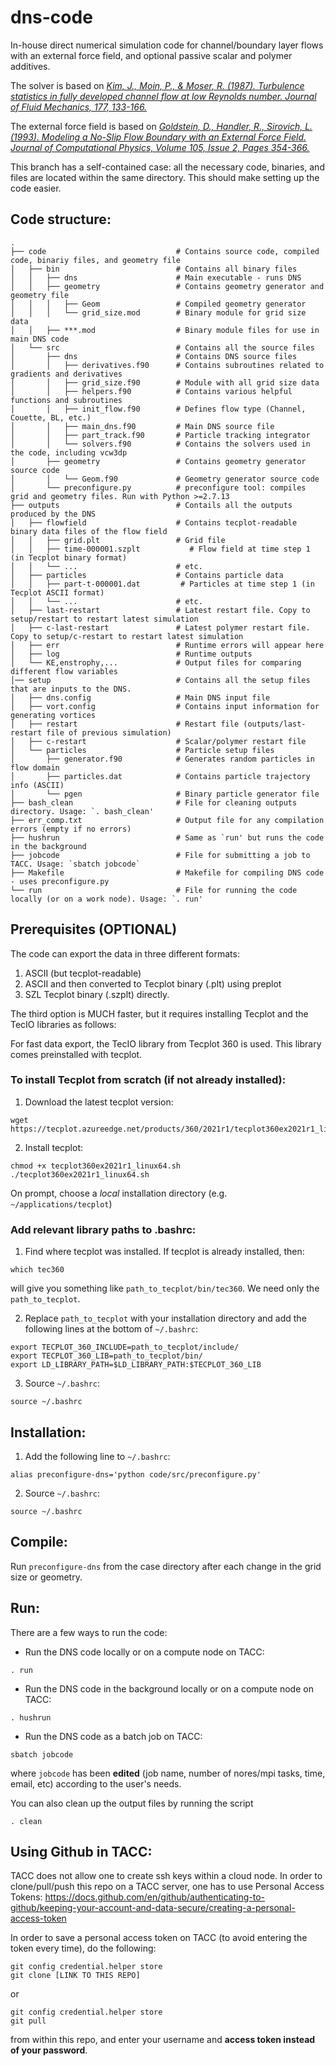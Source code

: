 # dns-code
In-house direct numerical simulation code for channel/boundary layer flows with an external force field, and optional passive scalar and polymer additives.

The solver is based on [*Kim, J., Moin, P., & Moser, R. (1987). Turbulence statistics in fully developed channel flow at low Reynolds number. Journal of Fluid Mechanics, 177, 133-166.*](https://doi.org/10.1017/S0022112087000892)

The external force field is based on [*Goldstein, D., Handler, R., Sirovich, L. (1993). Modeling a No-Slip Flow Boundary with an External Force Field. Journal of Computational Physics, Volume 105, Issue 2, Pages 354-366.*](http://cfpl.ae.utexas.edu/wp-content/uploads/1993/04/goldstein_handler_sirovich_1993.pdf)

This branch has a self-contained case: all the necessary code, binaries, and files are located within the same directory. This should make setting up the code easier.

## Code structure:

    .
    ├── code                             # Contains source code, compiled code, binariy files, and geometry file
    │   ├── bin                          # Contains all binary files
    │   │   ├── dns                      # Main executable - runs DNS
    │   │   ├── geometry                 # Contains geometry generator and geometry file
    │   │   │   ├── Geom                 # Compiled geometry generator
    │   │   │   └── grid_size.mod        # Binary module for grid size data
    │   │   ├── ***.mod                  # Binary module files for use in main DNS code
    │   └── src                          # Contains all the source files
    │       ├── dns                      # Contains DNS source files
    │       │   ├── derivatives.f90      # Contains subroutines related to gradients and derivatives
    │       │   ├── grid_size.f90        # Module with all grid size data
    │       │   ├── helpers.f90          # Contains various helpful functions and subroutines
    │       │   ├── init_flow.f90        # Defines flow type (Channel, Couette, BL, etc.)
    │       │   ├── main_dns.f90         # Main DNS source file 
    │       │   ├── part_track.f90       # Particle tracking integrator
    │       │   └── solvers.f90          # Contains the solvers used in the code, including vcw3dp
    │       ├── geometry                 # Contains geometry generator source code
    │       │   └── Geom.f90             # Geometry generator source code
    │       └── preconfigure.py          # preconfigure tool: compiles grid and geometry files. Run with Python >=2.7.13 
    ├── outputs                          # Contails all the outputs produced by the DNS
    │   ├── flowfield                    # Contains tecplot-readable binary data files of the flow field
    │   │   ├── grid.plt                 # Grid file
    │   │   ├── time-000001.szplt           # Flow field at time step 1 (in Tecplot binary format)
    │   │   └── ...                      # etc.
    │   ├── particles                    # Contains particle data
    │   │   ├── part-t-000001.dat         # Particles at time step 1 (in Tecplot ASCII format)
    │   │   └── ...                      # etc.
    │   ├── last-restart                 # Latest restart file. Copy to setup/restart to restart latest simulation
    │   ├── c-last-restart               # Latest polymer restart file. Copy to setup/c-restart to restart latest simulation
    │   ├── err                          # Runtime errors will appear here
    │   ├── log                          # Runtime outputs
    │   └── KE,enstrophy,...             # Output files for comparing different flow variables
    │── setup                            # Contains all the setup files that are inputs to the DNS. 
    │   ├── dns.config                   # Main DNS input file
    │   ├── vort.config                  # Contains input information for generating vortices 
    │   ├── restart                      # Restart file (outputs/last-restart file of previous simulation)
    │   ├── c-restart                    # Scalar/polymer restart file 
    │   └── particles			         # Particle setup files
    │       ├── generator.f90            # Generates random particles in flow domain 
    │       ├── particles.dat            # Contains particle trajectory info (ASCII)
    │       └── pgen					 # Binary particle generator file   
    ├── bash_clean                       # File for cleaning outputs directory. Usage: `. bash_clean'
    ├── err_comp.txt                     # Output file for any compilation errors (empty if no errors)
    ├── hushrun                          # Same as `run' but runs the code in the background
    ├── jobcode                          # File for submitting a job to TACC. Usage: `sbatch jobcode`
    ├── Makefile                         # Makefile for compiling DNS code - uses preconfigure.py
    └── run                              # File for running the code locally (or on a work node). Usage: `. run'


## Prerequisites (OPTIONAL)
The code can export the data in three different formats:
1. ASCII (but tecplot-readable)
2. ASCII and then converted to Tecplot binary (.plt) using preplot
3. SZL Tecplot binary (.szplt) directly.

The third option is MUCH faster, but it requires installing Tecplot and the TecIO libraries as follows:

For fast data export, the TecIO library from Tecplot 360 is used. This library comes preinstalled with tecplot. 
### To install Tecplot from scratch (if not already installed):
1. Download the latest tecplot version:
```console
wget https://tecplot.azureedge.net/products/360/2021r1/tecplot360ex2021r1_linux64.sh
```
2. Install tecplot:
```console
chmod +x tecplot360ex2021r1_linux64.sh
./tecplot360ex2021r1_linux64.sh
```
On prompt, choose a *local* installation directory (e.g. `~/applications/tecplot`)

### Add relevant library paths to .bashrc:
1. Find where tecplot was installed. If tecplot is already installed, then:

```console
which tec360
```

will give you something like `path_to_tecplot/bin/tec360`. We need only the `path_to_tecplot`.

2. Replace `path_to_tecplot` with your installation directory and add the following lines at the bottom of `~/.bashrc`:

```console
export TECPLOT_360_INCLUDE=path_to_tecplot/include/
export TECPLOT_360_LIB=path_to_tecplot/bin/
export LD_LIBRARY_PATH=$LD_LIBRARY_PATH:$TECPLOT_360_LIB
```

3. Source `~/.bashrc`:
```console
source ~/.bashrc
```

## Installation:
1. Add the following line to `~/.bashrc`:
```console
alias preconfigure-dns='python code/src/preconfigure.py'
```
2. Source `~/.bashrc`:
```console
source ~/.bashrc
```

## Compile:
Run `preconfigure-dns` from the case directory after each change in the grid size or geometry.

## Run:
There are a few ways to run the code:
- Run the DNS code locally or on a compute node on TACC:
```console
. run
```

- Run the DNS code in the background locally or on a compute node on TACC:
```console
. hushrun
```

- Run the DNS code as a batch job on TACC:
```console
sbatch jobcode
```
where `jobcode` has been **edited** (job name, number of nores/mpi tasks, time, email, etc) according to the user's needs.

You can also clean up the output files by running the script
```console
. clean
```

## Using Github in TACC:
TACC does not allow one to create ssh keys within a cloud node. In order to clone/pull/push this repo on a TACC server, one has to use Personal Access Tokens: https://docs.github.com/en/github/authenticating-to-github/keeping-your-account-and-data-secure/creating-a-personal-access-token

In order to save a personal access token on TACC (to avoid entering the token every time), do the following:
```console
git config credential.helper store
git clone [LINK TO THIS REPO]
```
or
```console
git config credential.helper store
git pull
```
from within this repo, and enter your username and **access token instead of your password**.
